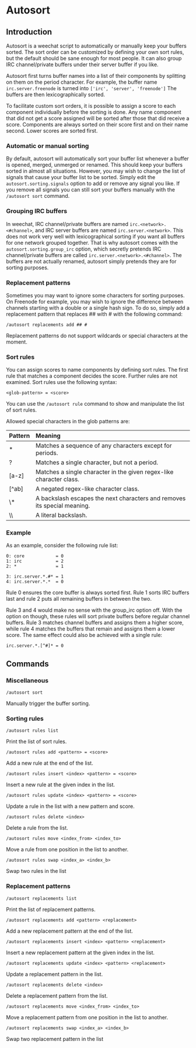 # Autosort

## Introduction
Autosort is a weechat script to automatically or manually keep your buffers sorted.
The sort order can be customized by defining your own sort rules,
but the default should be sane enough for most people.
It can also group IRC channel/private buffers under their server buffer if you like.

Autosort first turns buffer names into a list of their components by splitting on them on the period character.
For example, the buffer name `irc.server.freenode` is turned into `['irc', 'server', 'freenode']`
The buffers are then lexicographically sorted.

To facilitate custom sort orders, it is possible to assign a score to each component individually before the sorting is done.
Any name component that did not get a score assigned will be sorted after those that did receive a score.
Components are always sorted on their score first and on their name second.
Lower scores are sorted first.

### Automatic or manual sorting
By default, autosort will automatically sort your buffer list whenever a buffer is opened, merged, unmerged or renamed.
This should keep your buffers sorted in almost all situations.
However, you may wish to change the list of signals that cause your buffer list to be sorted.
Simply edit the `autosort.sorting.signals` option to add or remove any signal you like.
If you remove all signals you can still sort your buffers manually with the `/autosort sort` command.

### Grouping IRC buffers
In weechat, IRC channel/private buffers are named `irc.<network>.<#channel>`,
and IRC server buffers are named `irc.server.<network>`.
This does not work very well with lexicographical sorting if you want all buffers for one network grouped together.
That is why autosort comes with the `autosort.sorting.group_irc` option,
which secretly pretends IRC channel/private buffers are called `irc.server.<network>.<#channel>`.
The buffers are not actually renamed, autosort simply pretends they are for sorting purposes.

### Replacement patterns
Sometimes you may want to ignore some characters for sorting purposes.
On Freenode for example, you may wish to ignore the difference between channels starting with a double or a single hash sign.
To do so, simply add a replacement pattern that replaces ## with # with the following command:
```
/autosort replacements add ## #
```

Replacement patterns do not support wildcards or special characters at the moment.

### Sort rules
You can assign scores to name components by defining sort rules.
The first rule that matches a component decides the score.
Further rules are not examined.
Sort rules use the following syntax:
```
<glob-pattern> = <score>
```
You can use the `/autosort rule` command to show and manipulate the list of sort rules.


Allowed special characters in the glob patterns are:

Pattern | Meaning
--------|:-------
*       | Matches a sequence of any characters except for periods.
?       | Matches a single character, but not a period.
[a-z]   | Matches a single character in the given regex-like character class.
[^ab]   | A negated regex-like character class.
\\*     | A backslash escapes the next characters and removes its special meaning.
\\\\    | A literal backslash.


### Example
As an example, consider the following rule list:
```
0: core            = 0
1: irc             = 2
2: *               = 1

3: irc.server.*.#* = 1
4: irc.server.*.*  = 0
```

Rule 0 ensures the core buffer is always sorted first.
Rule 1 sorts IRC buffers last and rule 2 puts all remaining buffers in between the two.

Rule 3 and 4 would make no sense with the group_irc option off.
With the option on though, these rules will sort private buffers before regular channel buffers.
Rule 3 matches channel buffers and assigns them a higher score,
while rule 4 matches the buffers that remain and assigns them a lower score.
The same effect could also be achieved with a single rule:
```
irc.server.*.[^#]* = 0
```

## Commands

### Miscellaneous
```
/autosort sort
```
Manually trigger the buffer sorting.


### Sorting rules
```
/autosort rules list
```
Print the list of sort rules.

```
/autosort rules add <pattern> = <score>
```
Add a new rule at the end of the list.

```
/autosort rules insert <index> <pattern> = <score>
```
Insert a new rule at the given index in the list.

```
/autosort rules update <index> <pattern> = <score>
```
Update a rule in the list with a new pattern and score.

```
/autosort rules delete <index>
```
Delete a rule from the list.

```
/autosort rules move <index_from> <index_to>
```
Move a rule from one position in the list to another.

```
/autosort rules swap <index_a> <index_b>
```
Swap two rules in the list


### Replacement patterns
```
/autosort replacements list
```
Print the list of replacement patterns.

```
/autosort replacements add <pattern> <replacement>
```
Add a new replacement pattern at the end of the list.

```
/autosort replacements insert <index> <pattern> <replacement>
```
Insert a new replacement pattern at the given index in the list.

```
/autosort replacements update <index> <pattern> <replacement>
```
Update a replacement pattern in the list.

```
/autosort replacements delete <index>
```
Delete a replacement pattern from the list.

```
/autosort replacements move <index_from> <index_to>
```
Move a replacement pattern from one position in the list to another.

```
/autosort replacements swap <index_a> <index_b>
```
Swap two replacement pattern in the list
